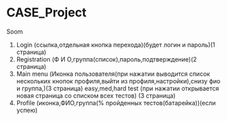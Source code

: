 # CASE_Project
Soom
1. Login (ссылка,отдельная кнопка перехода)(будет логин и пароль)(1 страница)
2. Registration (Ф И О,группа(список),пароль,подтверждение)(2 страница)
3. Main menu (Иконка пользователя(при нажатии выводится список нескольких кнопок профиля,выйти из профиля,настройки),снизу фио и группа,)(3 страница)
easy,med,hard test (при нажатии открывается новая страница со списком всех тестов) (3 страница)
4. Profile (иконка,ФИО,группа(% пройденных тестов(батарейка))(если успею)
